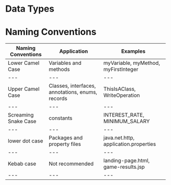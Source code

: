# Data Types


# Naming Conventions

Naming Conventions | Application | Examples 
--- | --- | --- 
Lower Camel Case | Variables and methods | myVariable, myMethod, myFirstInteger 
--- | --- | --- 
Upper Camel Case | Classes, interfaces, annotations, enums, records | ThisIsAClass, WriteOperation
--- | --- | --- 
Screaming Snake Case | constants | INTEREST_RATE, MINIMUM_SALARY
--- | --- | --- 
lower dot case | Packages and property files | java.net.http, application.properties
--- | --- | --- 
Kebab case | Not recommended | landing-page.html, game-results.jsp
--- | --- | --- 


